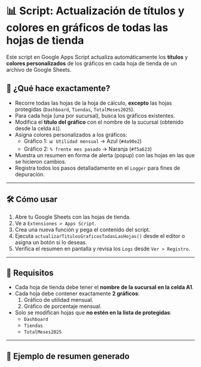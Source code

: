 # 📊 Script: Actualización de títulos y colores en gráficos de todas las hojas de tienda

Este script en Google Apps Script actualiza automáticamente los **títulos** y **colores personalizados** de los gráficos en cada hoja de tienda de un archivo de Google Sheets.

## 🧩 ¿Qué hace exactamente?

- Recorre todas las hojas de la hoja de cálculo, **excepto** las hojas protegidas (`Dashboard`, `Tiendas`, `TotalMeses2025`).
- Para cada hoja (una por sucursal), busca los gráficos existentes.
- Modifica el **título del gráfico** con el nombre de la sucursal (obtenido desde la celda `A1`).
- Asigna colores personalizados a los gráficos:
  - Gráfico 1: `📊 Utilidad mensual` → Azul (`#4a90e2`)
  - Gráfico 2: `% frente mes pasado` → Naranja (`#f5a623`)
- Muestra un resumen en forma de alerta (popup) con las hojas en las que se hicieron cambios.
- Registra todos los pasos detalladamente en el `Logger` para fines de depuración.

---

## 🛠 Cómo usar

1. Abre tu Google Sheets con las hojas de tienda.
2. Ve a `Extensiones > Apps Script`.
3. Crea una nueva función y pega el contenido del script.
4. Ejecuta `actualizarTitulosGraficosTodasLasHojas()` desde el editor o asigna un botón si lo deseas.
5. Verifica el resumen en pantalla y revisa los `Logs` desde `Ver > Registro`.

---

## 📌 Requisitos

- Cada hoja de tienda debe tener el **nombre de la sucursal en la celda A1**.
- Cada hoja debe contener exactamente **2 gráficos**:
  1. Gráfico de utilidad mensual.
  2. Gráfico de porcentaje mensual.
- Solo se modifican hojas que **no estén en la lista de protegidas**:
  - `Dashboard`
  - `Tiendas`
  - `TotalMeses2025`

---

## 🧪 Ejemplo de resumen generado

